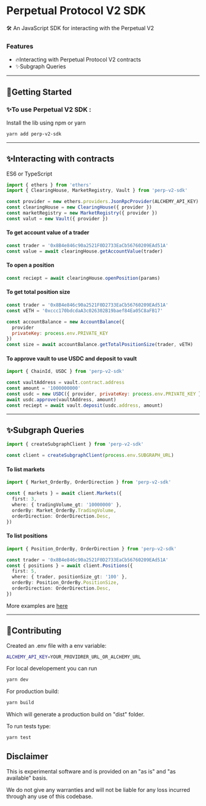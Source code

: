 # Perpetual Protocol V2 SDK

🛠 An JavaScript SDK for interacting with the Perpetual V2

### Features

- 🔥Interacting with Perpetual Protocol V2 contracts
- ✨Subgraph Queries

---

## 💁Getting Started

### ✨To use Perpetual V2 SDK :

Install the lib using npm or yarn

```bash
yarn add perp-v2-sdk
```

---

## ✨Interacting with contracts

ES6 or TypeScript

```typescript
import { ethers } from 'ethers'
import { ClearingHouse, MarketRegistry, Vault } from 'perp-v2-sdk'

const provider = new ethers.providers.JsonRpcProvider(ALCHEMY_API_KEY)
const clearingHouse = new ClearingHouse({ provider })
const marketRegistry = new MarketRegistry({ provider })
const valut = new Vault({ provider })
```

#### To get account value of a trader

```javascript
const trader = '0x8B4e846c90a2521F0D2733EaCb56760209EAd51A'
const value = await clearingHouse.getAccountValue(trader)
```

#### To open a position

```javascript
const reciept = await clearingHouse.openPosition(params)
```

#### To get total position size

```javascript
const trader = '0x8B4e846c90a2521F0D2733EaCb56760209EAd51A'
const vETH = '0xccc170bdcdaA3c026302B19baef84Ea05C8aFB17'

const accountBalance = new AccountBalance({
  provider
  privateKey: process.env.PRIVATE_KEY
})
const size = await accountBalance.getTotalPositionSize(trader, vETH)
```

#### To approve vault to use USDC and deposit to vault

```javascript
import { ChainId, USDC } from 'perp-v2-sdk'

const vaultAddress = vault.contract.address
const amount = '1000000000'
const usdc = new USDC({ provider, privateKey: process.env.PRIVATE_KEY })
await usdc.approve(vaultAddress, amount)
const reciept = await vault.deposit(usdc.address, amount)
```

---

## ✨Subgraph Queries

```typescript
import { createSubgraphClient } from 'perp-v2-sdk'

const client = createSubgraphClient(process.env.SUBGRAPH_URL)
```

#### To list markets

```typescript
import { Market_OrderBy, OrderDirection } from 'perp-v2-sdk'

const { markets } = await client.Markets({
  first: 3,
  where: { tradingVolume_gt: '10000000' },
  orderBy: Market_OrderBy.TradingVolume,
  orderDirection: OrderDirection.Desc,
})
```

#### To list positions

```typescript
import { Position_OrderBy, OrderDirection } from 'perp-v2-sdk'

const trader = '0x8B4e846c90a2521F0D2733EaCb56760209EAd51A'
const { positions } = await client.Positions({
  first: 5,
  where: { trader, positionSize_gt: '100' },
  orderBy: Position_OrderBy.PositionSize,
  orderDirection: OrderDirection.Desc,
})
```

More examples are [here](./src/subgraph/examples/)

---

## 🔧Contributing

Created an .env file with a env variable:

```bash
ALCHEMY_API_KEY=YOUR_PROVIDRER_URL_OR_ALCHEMY_URL
```

For local developement you can run

```bash
yarn dev
```

For production build:

```bash
yarn build
```

Which will generate a production build on "dist" folder.

To run tests type:

```bash
yarn test
```

## Disclaimer

This is experimental software and is provided on an "as is" and "as available" basis.

We do not give any warranties and will not be liable for any loss incurred through any use of this codebase.
